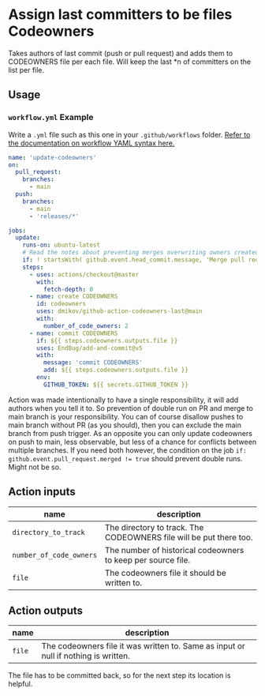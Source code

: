 # Assign last committers to be files Codeowners

Takes authors of last commit (push or pull request) and adds them to CODEOWNERS file per each file.
Will keep the last *n of committers on the list per file.

## Usage

### `workflow.yml` Example

Write a `.yml` file such as this one in your `.github/workflows` folder. [Refer to the documentation on workflow YAML 
syntax here.](https://help.github.com/en/articles/workflow-syntax-for-github-actions)

```yaml
name: 'update-codeowners'
on:
  pull_request:
    branches:
      - main
  push:
    branches:
      - main
      - 'releases/*'

jobs:
  update:
    runs-on: ubuntu-latest
    # Read the notes about preventing merges overwriting owners created by PR
    if: ! startsWith( github.event.head_commit.message, 'Merge pull request' )
    steps:
      - uses: actions/checkout@master
        with:
          fetch-depth: 0
      - name: create CODEOWNERS
        id: codeowners
        uses: dmikov/github-action-codeowners-last@main
        with:
          number_of_code_owners: 2
      - name: commit CODEOWNERS
        if: ${{ steps.codeowners.outputs.file }}
        uses: EndBug/add-and-commit@v5
        with:
          message: 'commit CODEOWNERS'
          add: ${{ steps.codeowners.outputs.file }}
        env:
          GITHUB_TOKEN: ${{ secrets.GITHUB_TOKEN }}
```

Action was made intentionally to have a single responsibility, it will add authors when you tell it to. So prevention
of double run on PR and merge to main branch is your responsibility. You can of course disallow pushes to
main branch without PR (as you should), then you can exclude the main branch from push trigger. As an opposite
you can only update codeowners on push to main, less observable, but less of a chance for conflicts between
multiple branches. If you need both however, the condition on the job `if: github.event.pull_request.merged != true`
should prevent double runs. Might not be so.

## Action inputs


| name                    | description                                                  |
| ----------------------- | ------------------------------------------------------------ |
| `directory_to_track`    | The directory to track. The CODEOWNERS file will be put there too. |
| `number_of_code_owners` | The number of historical codeowners to keep per source file.  |
| `file`       | The codeowners file it should be written to. |


## Action outputs

| name               | description          |
| ------------------ | ---------------------|
| `file`       | The codeowners file it was written to. Same as input or null if nothing is written.|

The file has to be committed back, so for the next step its location is helpful.
